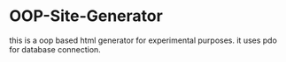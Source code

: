 # OOP-Site-Generator
this is a oop based html generator for experimental purposes. it uses pdo for database connection. 
